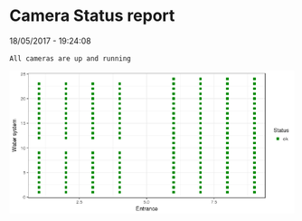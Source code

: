 Camera Status report
================
18/05/2017 - 19:24:08

    All cameras are up and running

![](camreport_files/figure-markdown_github/unnamed-chunk-2-1.png)
